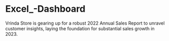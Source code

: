 # Excel_-Dashboard
Vrinda Store is gearing up for a robust 2022 Annual Sales Report to unravel customer insights, laying the foundation for substantial sales growth in 2023.


